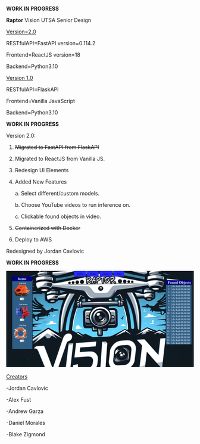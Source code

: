 **WORK IN PROGRESS**

**Raptor** Vision UTSA Senior Design


<ins>Version=2.0</ins>

RESTfulAPI=FastAPI version=0.114.2
          
Frontend=ReactJS version=18
          
Backend=Python3.10

<ins>Version 1.0</ins>

RESTfulAPI=FlaskAPI

Frontend=Vanilla JavaScript

Backend=Python3.10
  
**WORK IN PROGRESS**

Version 2.0:
1. ~~Migrated to FastAPI from FlaskAPI~~
2. Migrated to ReactJS from Vanilla JS.
3. Redesign UI Elements
5. Added New Features

   
    a. Select different/custom models.
  
    b. Choose YouTube videos to run inference on.
  
    c. Clickable found objects in video.
  
6. ~~Containerized with Docker~~
7. Deploy to AWS

Redesigned by Jordan Cavlovic

**WORK IN PROGRESS**

![Alt text](https://github.com/Jcavlovic/raptorv2/blob/master/raptor%20preview.png?raw=true "Title")


  
<ins>Creators</ins>

 -Jordan Cavlovic
 
 -Alex Fust
 
 -Andrew Garza
 
 -Daniel Morales
 
 -Blake Zigmond
      
